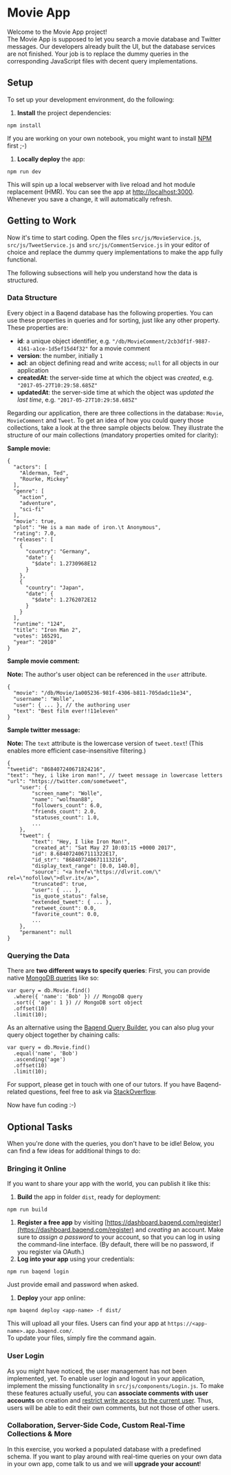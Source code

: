 # Movie App

Welcome to the Movie App project!  
The Movie App is supposed to let you search a movie database and Twitter messages. Our developers already built the UI, but the database services are not finished. Your job is to replace the dummy queries in the corresponding JavaScript files with decent query implementations.

## Setup

To set up your development environment, do the following:

1. **Install** the project dependencies:
```
npm install
```
If you are working on your own notebook, you might want to install [NPM](https://nodejs.org/en/download/) first ;-)
1. **Locally deploy** the app:
```
npm run dev
```
This will spin up a local webserver with live reload and hot module replacement (HMR). You can see the app at [http://localhost:3000](http://localhost:3000). Whenever you save a change, it will automatically refresh.

## Getting to Work

Now it's time to start coding. Open the files `src/js/MovieService.js`, `src/js/TweetService.js` and `src/js/CommentService.js` in your editor of choice and replace the dummy query implementations to make the app fully functional.

The following subsections will help you understand how the data is structured.

### Data Structure

Every object in a Baqend database has the following properties. You can use these properties in queries and for sorting, just like any other property. These properties are:
* **id**: a unique object identifier, e.g. `"/db/MovieComment/2cb3df1f-9887-4161-a1ce-1d5ef15d4f32"` for a movie comment
* **version**: the number, initially `1`
* **acl**: an object defining read and write access; `null` for all objects in our application
* **createdAt**: the server-side time at which the object was *created*, e.g. `"2017-05-27T10:29:58.685Z"`
* **updatedAt**: the server-side time at which the object was *updated the last time*, e.g. `"2017-05-27T10:29:58.685Z"`

Regarding our application, there are three collections in the database: `Movie`, `MovieComment` and `Tweet`. To get an idea of how you could query those collections, take a look at the three sample objects below. They illustrate the structure of our main collections (mandatory properties omited for clarity):

**Sample movie:**

```
{
  "actors": [
    "Alderman, Ted",
    "Rourke, Mickey"
  ],
  "genre": [
    "action",
    "adventure",
    "sci-fi"
  ],
  "movie": true,
  "plot": "He is a man made of iron.\t Anonymous",
  "rating": 7.0,
  "releases": [
    {
      "country": "Germany",
      "date": {
        "$date": 1.2730968E12
      }
    },
    {
      "country": "Japan",
      "date": {
        "$date": 1.2762072E12
      }
    }
  ],
  "runtime": "124",
  "title": "Iron Man 2",
  "votes": 165291,
  "year": "2010"
}
```

**Sample movie comment:**

**Note:** The author's user object can be referenced in the `user` attribute. 

```
{
  "movie": "/db/Movie/1a005236-981f-4306-b811-705dadc11e34",
  "username": "Wolle",
  "user": { ... }, // the authoring user
  "text": "Best film ever!!11eleven"
}
```

**Sample twitter message:**

**Note:** The `text` attribute is the lowercase version of `tweet.text`! (This enables more efficient case-insensitive filtering.)

```
{
"tweetid": "868407240671824216",
"text": "hey, i like iron man!", // tweet message in lowercase letters
"url": "https://twitter.com/sometweet",
    "user": {
        "screen_name": "Wolle",
        "name": "wolfman88",
        "followers_count": 6.0,
        "friends_count": 2.0,
        "statuses_count": 1.0,
        ...
    },
    "tweet": {
        "text": "Hey, I like Iron Man!",
        "created_at": "Sat May 27 10:03:15 +0000 2017",
        "id": 8.6840724067111322E17,
        "id_str": "868407240671113216",
        "display_text_range": [0.0, 140.0],
        "source": "<a href=\"https://dlvrit.com/\" rel=\"nofollow\">dlvr.it</a>",
        "truncated": true,
        "user": { ... },
        "is_quote_status": false,
        "extended_tweet": { ... },
        "retweet_count": 0.0,
        "favorite_count": 0.0,
        ...
    },
    "permanent": null
}
```

### Querying the Data

There are **two different ways to specify queries**: First, you can provide native [MongoDB queries](https://docs.mongodb.com/manual/reference/operator/query/#query-selectors) like so:

```
var query = db.Movie.find()
  .where({ 'name': 'Bob' }) // MongoDB query
  .sort({ 'age': 1 }) // MongoDB sort object
  .offset(10)
  .limit(10);
```

As an alternative using the [Baqend Query Builder](https://www.baqend.com/guide/topics/queries/), you can also plug your query object together by chaining calls:

```
var query = db.Movie.find()
  .equal('name', 'Bob')
  .ascending('age')
  .offset(10)
  .limit(10);
```

For support, please get in touch with one of our tutors. If you have Baqend-related questions, feel free to ask via [StackOverflow](https://stackoverflow.com/questions/tagged/baqend?sort=newest).

Now have fun coding :-)


## Optional Tasks

When you're done with the queries, you don't have to be idle! Below, you can find a few ideas for additional things to do:

### Bringing it Online

If you want to share your app with the world, you can publish it like this:

1. **Build** the app in folder `dist`, ready for deployment:
```
npm run build
```
1. **Register a free app** by visiting [https://dashboard.baqend.com/register](https://dashboard.baqend.com/register) and *creating* an account. Make sure to *assign a password* to your account, so that you can log in using the command-line interface. (By default, there will be no password, if you register via OAuth.)  
1. **Log into your app** using your credentials:
```
npm run baqend login
```
Just provide email and password when asked.
1. **Deploy** your app online:
```
npm baqend deploy <app-name> -f dist/
```
This will upload all your files. Users can find your app at `https://<app-name>.app.baqend.com/`.  
To update your files, simply fire the command again.

### User Login

As you might have noticed, the user management has not been implemented, yet. To enable user login and logout in your application, implement the missing functionality in `src/js/components/Login.js`. To make these features actually useful, you can **associate comments with user accounts** on creation and [restrict write access to the current user](https://www.baqend.com/guide/topics/user-management/#setting-object-permissions). Thus, users will be able to edit their own comments, but not those of other users.

### Collaboration, Server-Side Code, Custom Real-Time Collections & More

In this exercise, you worked a populated database with a predefined schema. If you want to play around with real-time queries on your own data in your own app, come talk to us and we will **upgrade your account**!

